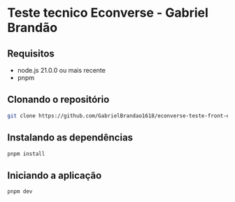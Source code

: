 # Teste tecnico Econverse - Gabriel Brandão

## Requisitos

- node.js 21.0.0 ou mais recente
- pnpm

## Clonando o repositório

```bash
git clone https://github.com/GabrielBrandao1618/econverse-teste-front-end-jr
```

## Instalando as dependências

```bash
pnpm install
```

## Iniciando a aplicação

```bash
pnpm dev
```
